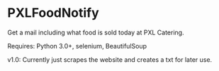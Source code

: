 # PXLFoodNotify
Get a mail including what food is sold today at PXL Catering.


Requires: Python 3.0+, selenium, BeautifulSoup

v1.0: Currently just scrapes the website and creates a txt for later use.
